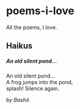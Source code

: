 # poems-i-love
All the poems, I love.

## Haikus

##### An old silent pond...


An old silent pond...  
A frog jumps into the pond,  
splash! Silence again.  


*by Bashō*

